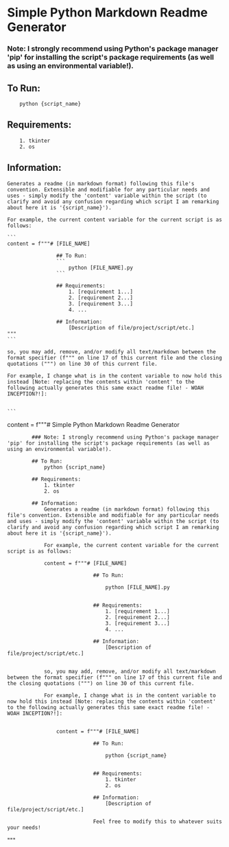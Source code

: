 # Simple Python Markdown Readme Generator

### Note: I strongly recommend using Python's package manager 'pip' for installing the script's package requirements (as well as using an environmental variable!).

## To Run:
```
    python {script_name}
```

## Requirements:
```
    1. tkinter
    2. os
```

## Information:
    Generates a readme (in markdown format) following this file's convention. Extensible and modifiable for any particular needs and uses - simply modify the 'content' variable within the script (to clarify and avoid any confusion regarding which script I am remarking about here it is '{script_name}').
    
    For example, the current content variable for the current script is as follows:
    
    ```
    content = f"""# [FILE_NAME]

                    ## To Run:
                    ```
                        python [FILE_NAME].py
                    ```

                    ## Requirements:
                        1. [requirement 1...]
                        2. [requirement 2...]
                        3. [requirement 3...]
                        4. ...
                    
                    ## Information:
                        [Description of file/project/script/etc.]
    """
    ```

    so, you may add, remove, and/or modify all text/markdown between the format specifier (f""" on line 17 of this current file and the closing quotations (""") on line 30 of this current file.
    
    For example, I change what is in the content variable to now hold this instead [Note: replacing the contents within 'content' to the following actually generates this same exact readme file! - WOAH INCEPTION?!]:
    
    
    ```
   content = f"""# Simple Python Markdown Readme Generator

            ### Note: I strongly recommend using Python's package manager 'pip' for installing the script's package requirements (as well as using an environmental variable!).

            ## To Run:
                python {script_name}

            ## Requirements:
                1. tkinter
                2. os

            ## Information:
                Generates a readme (in markdown format) following this file's convention. Extensible and modifiable for any particular needs and uses - simply modify the 'content' variable within the script (to clarify and avoid any confusion regarding which script I am remarking about here it is '{script_name}').
                
                For example, the current content variable for the current script is as follows:
                
                content = f"""# [FILE_NAME]

                                ## To Run:
                                
                                    python [FILE_NAME].py
                                

                                ## Requirements:
                                    1. [requirement 1...]
                                    2. [requirement 2...]
                                    3. [requirement 3...]
                                    4. ...

                                ## Information:
                                    [Description of file/project/script/etc.]
                

                so, you may add, remove, and/or modify all text/markdown between the format specifier (f""" on line 17 of this current file and the closing quotations (""") on line 30 of this current file.

                For example, I change what is in the content variable to now hold this instead [Note: replacing the contents within 'content' to the following actually generates this same exact readme file! - WOAH INCEPTION?!]:
                

                    content = f"""# [FILE_NAME]

                                ## To Run:
                                
                                    python {script_name}
                                

                                ## Requirements:
                                    1. tkinter
                                    2. os

                                ## Information:
                                    [Description of file/project/script/etc.]
                                
                                Feel free to modify this to whatever suits your needs!
   """
```